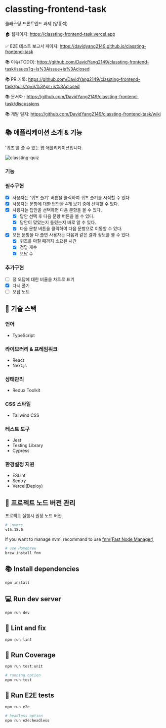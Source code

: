 # classting-frontend-task
클래스팅 프론트엔드 과제 (양홍석)

🏠 웹페이지: https://classting-frontend-task.vercel.app  

✅ E2E 테스트 보고서 페이지: https://davidyang2149.github.io/classting-frontend-task

📚 이슈(TODO): https://github.com/DavidYang2149/classting-frontend-task/issues?q=is%3Aissue+is%3Aclosed

📚 PR 기록: https://github.com/DavidYang2149/classting-frontend-task/pulls?q=is%3Apr+is%3Aclosed

📚 문서화 : https://github.com/DavidYang2149/classting-frontend-task/discussions

📚 개발 일지: https://github.com/DavidYang2149/classting-frontend-task/wiki

## 📚 애플리케이션 소개 & 기능
'퀴즈'를 풀 수 있는 웹 애플리케이션입니다.

![classting-quiz](https://user-images.githubusercontent.com/40143056/191155666-ed9c3a46-611e-42ba-a30a-4bc49a2013f9.gif)

### 기능
### 필수구현
- [x] 사용자는 '퀴즈 풀기' 버튼을 클릭하여 퀴즈 풀기를 시작할 수 있다.
- [x] 사용자는 문항에 대한 답안을 4개 보기 중에 선택할 수 있다.
- [x] 사용자는 답안을 선택하면 다음 문항을 볼 수 있다.
  - [x] 답안 선택 후 다음 문항 버튼을 볼 수 있다.
  - [x] 답안이 맞았는지 틀렸는지 바로 알 수 있다.
  - [x] 다음 문항 버튼을 클릭하여 다음 문항으로 이동할 수 있다.
- [x] 모든 문항을 다 풀면 사용자는 다음과 같은 결과 정보를 볼 수 있다.
  - [x] 퀴즈를 마칠 때까지 소요된 시간
  - [x] 정답 개수
  - [x] 오답 수

### 추가구현
- [ ] 정 오답에 대한 비율을 차트로 표기
- [x] 다시 풀기
- [ ] 오답 노트

## 💎 기술 스택
### 언어
- TypeScript

### 라이브러리 & 프레임워크
- React
- Next.js

### 상태관리
- Redux Toolkit

### CSS 스타일
- Tailwind CSS

### 테스트 도구
- Jest
- Testing Library
- Cypress

### 환경설정 지원
- ESLint
- Sentry
- Vercel(Deploy)

## 🔖 프로젝트 노드 버전 관리

프로젝트 실행시 권장 노드 버전

```sh
# .nvmrc
v16.15.0
```
If you want to manage nvm. recommand to use [fnm(Fast Node Manager)](https://github.com/Schniz/fnm)

```sh
# use Homebrew
brew install fnm
```

## 📚 Install dependencies

```sh
npm install
```

## 💻 Run dev server

```sh
npm run dev
```

## 🧪 Lint and fix

```sh
npm run lint
```

## 🧪 Run Coverage

```sh
npm run test:unit

# running option
npm run test
```

## 🧪 Run E2E tests

```sh
npm run e2e

# headless option
npm run e2e:headless
```
